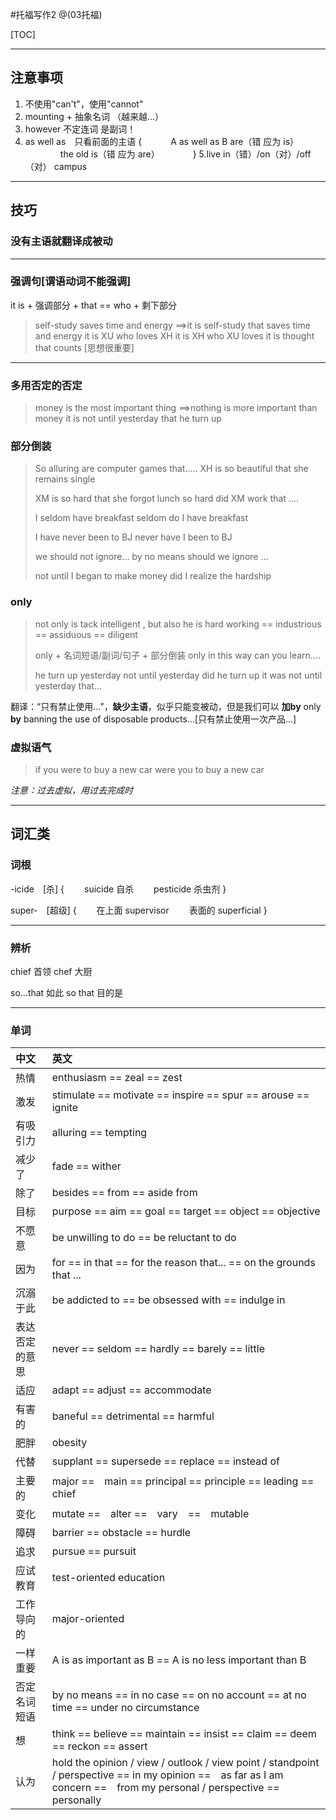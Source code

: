 #托福写作2
@(03托福)

[TOC]

------
## 注意事项
1. 不使用"can't"，使用"cannot"
2. mounting + 抽象名词 （越来越...）
3. however 不定连词 是副词！
4. as well as　只看前面的主语
{　　　 A as well as B are（错 应为 is）
　　　　the old is（错 应为 are）　　　　 }
5.live in（错）/on（对）/off（对） campus

------
## 技巧
### 没有主语就翻译成被动

------
### 强调句[谓语动词不能强调]
it is + 强调部分 + that == who + 剩下部分
> self-study saves time and energy
> ==>it is self-study that saves time and energy
> it is XU who loves XH
> it is XH who XU loves
> it is thought that counts [思想很重要]

------
### 多用否定的否定
> money is the most important thing
> ==>nothing is more important than money
> it is not until yesterday that he turn up

### 部分倒装
> So alluring are computer games that.....
> XH is so beautiful that she remains single
>
> XM is so hard that she forgot lunch
> so hard did XM work that ....
>
> I seldom have breakfast
> seldom do I have breakfast
>
> I have never been to BJ
> never have I been to BJ
>
> we should not ignore...
> by no means should we ignore ...
>
> not until I began to make money did I realize the hardship

### only
> not only is tack intelligent , but also he is hard working == industrious == assiduous == diligent
>
> only + 名词短语/副词/句子 + 部分倒装
> only in this way can you learn....
>
> he turn up yesterday
> not until yesterday did he turn up
> it was not until yesterday that...

翻译：“只有禁止使用...”，__缺少主语__，似乎只能变被动，但是我们可以 __加by__
only __by__ banning the use of disposable products...[只有禁止使用一次产品...]

### 虚拟语气
> if you were to buy a new car
> were you to buy a new car

_注意：过去虚拟，用过去完成时_

------
## 词汇类
### 词根
-icide　[杀]
{
　　suicide 自杀
　　pesticide 杀虫剂
}

super-　[超级]
{
　　在上面 supervisor
　　表面的 superficial
}

------
### 辨析
chief 首领
chef 大厨

so...that 如此
so that 目的是

------
### 单词
|中文|英文|
|:--|:--|
|热情|enthusiasm == zeal == zest|
|激发|stimulate == motivate == inspire == spur == arouse == ignite|
|有吸引力|alluring == tempting|
|减少了|fade == wither|
|除了|besides == from == aside from|
|目标|purpose == aim == goal == target == object == objective|
|不愿意|be unwilling to do == be reluctant to do|
|因为|for == in that == for the reason that... == on the grounds that ...|
|沉溺于此|be addicted to == be obsessed with == indulge in|
|表达否定的意思|never == seldom == hardly == barely == little|
|适应|adapt == adjust == accommodate|
|有害的|baneful == detrimental == harmful|
|肥胖|obesity|
|代替|supplant == supersede == replace == instead of|
|主要的|major ==　main == principal == principle == leading == chief|
|变化|mutate ==　alter ==　vary　==　mutable|
|障碍|barrier == obstacle == hurdle|
|追求|pursue == pursuit|
|应试教育|test-oriented education|
|工作导向的|major-oriented|
|一样重要|A is as important as B == A is no less important than B|
|否定名词短语 |by no means == in no case == on no account == at no time == under no circumstance|
|想|think == believe == maintain == insist == claim == deem == reckon == assert|
|认为|hold the opinion / view / outlook / view point / standpoint / perspective == in my opinion ==　as far as I am concern ==　from my personal / perspective ==　personally|

